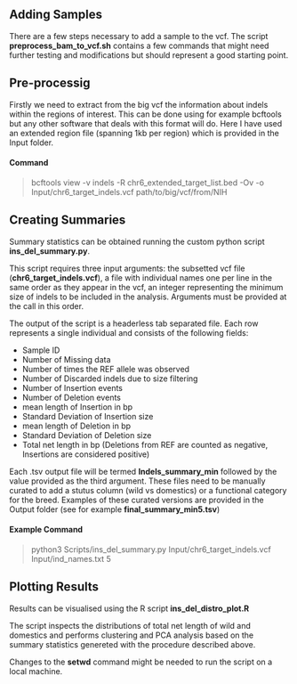 ## Adding Samples

There are a few steps necessary to add a sample to the vcf. The script __preprocess_bam_to_vcf.sh__ contains a few commands that might need further testing and modifications but should represent a good starting point.

## Pre-processig

Firstly we need to extract from the big vcf the information about indels within the regions of interest. This can be done using for example bcftools but any other software that deals with this format will do. Here I have used an extended region file (spanning 1kb per region) which is provided in the Input folder.

#### Command
> bcftools view -v indels -R chr6_extended_target_list.bed -Ov -o Input/chr6_target_indels.vcf path/to/big/vcf/from/NIH

## Creating Summaries
Summary statistics can be obtained running the custom python script __ins_del_summary.py__.

This script requires three input arguments: the subsetted vcf file (__chr6_target_indels.vcf__), a file with individual names one per line in the same order as they appear in the vcf, an integer representing the minimum size of indels to be included in the analysis. Arguments must be provided at the call in this order. 

The output of the script is a headerless tab separated file. Each row represents a single individual and consists of the following fields: 
- Sample ID
- Number of Missing data
- Number of times the REF allele was observed
- Number of Discarded indels due to size filtering
- Number of Insertion events
- Number of Deletion events
- mean length of Insertion in bp
- Standard Deviation of Insertion size
- mean length of Deletion in bp
- Standard Deviation of Deletion size
- Total net length in bp (Deletions from REF are counted as negative, Insertions are considered positive)

Each .tsv output file will be termed __Indels_summary_min__ followed by the value provided as the third argument. These files need to be manually curated to add a stutus column (wild vs domestics) or a functional category for the breed. Examples of these curated versions are provided in the Output folder (see for example __final_summary_min5.tsv__)

#### Example Command

> python3 Scripts/ins_del_summary.py Input/chr6_target_indels.vcf Input/ind_names.txt 5

## Plotting Results
Results can be visualised using the R script __ins_del_distro_plot.R__

The script inspects the distributions of total net length of wild and domestics and performs clustering and PCA analysis based on the summary statistics genereted with the procedure described above. 

Changes to the __setwd__ command might be needed to run the script on a local machine.
